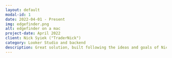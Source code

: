 ```yaml
---
layout: default
modal-id: 1
date: 2022-04-01 - Present
img: edgefinder.png
alt: edgefinder on a mac
project-date: April 2022
client: Nick Syiek ("TraderNick")
category: Looker Studio and backend
description: Great solution, built following the ideas and goals of Nick Syiek and Frank Cabibi, that turned into a very solid product. Currently it is one of the main products of Nick's company  [[https://a1trading.com/]] and a bit of its history is explained in this link [[https://a1trading.com/edgefinder-story/]]. The development of it involved using Google Sheets, Apps script, APIs, Looker Studio, Browserflow and some other tecnologies.
---
```

